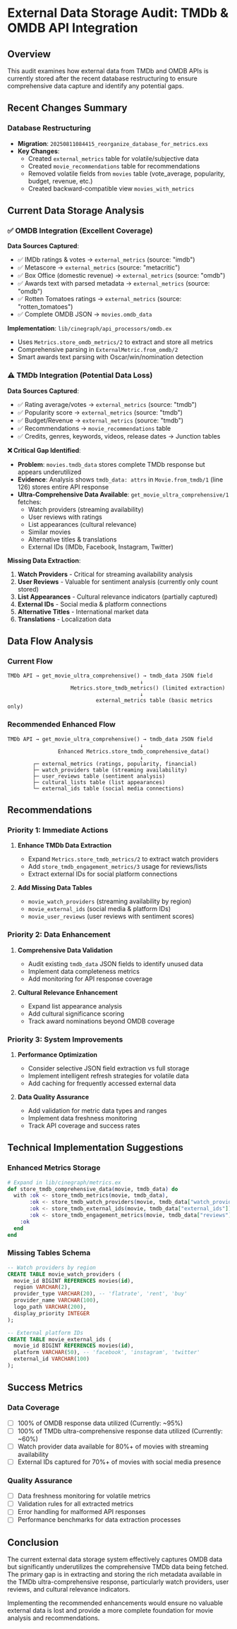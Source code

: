 # External Data Storage Audit: TMDb & OMDB API Integration

## Overview
This audit examines how external data from TMDb and OMDB APIs is currently stored after the recent database restructuring to ensure comprehensive data capture and identify any potential gaps.

## Recent Changes Summary

### Database Restructuring
- **Migration**: `20250811084415_reorganize_database_for_metrics.exs`
- **Key Changes**:
  - Created `external_metrics` table for volatile/subjective data
  - Created `movie_recommendations` table for recommendations
  - Removed volatile fields from `movies` table (vote_average, popularity, budget, revenue, etc.)
  - Created backward-compatible view `movies_with_metrics`

## Current Data Storage Analysis

### ✅ OMDB Integration (Excellent Coverage)

**Data Sources Captured**:
- ✅ IMDb ratings & votes → `external_metrics` (source: "imdb")
- ✅ Metascore → `external_metrics` (source: "metacritic") 
- ✅ Box Office (domestic revenue) → `external_metrics` (source: "omdb")
- ✅ Awards text with parsed metadata → `external_metrics` (source: "omdb")
- ✅ Rotten Tomatoes ratings → `external_metrics` (source: "rotten_tomatoes")
- ✅ Complete OMDB JSON → `movies.omdb_data`

**Implementation**: `lib/cinegraph/api_processors/omdb.ex`
- Uses `Metrics.store_omdb_metrics/2` to extract and store all metrics
- Comprehensive parsing in `ExternalMetric.from_omdb/2`
- Smart awards text parsing with Oscar/win/nomination detection

### ⚠️ TMDb Integration (Potential Data Loss)

**Data Sources Captured**:
- ✅ Rating average/votes → `external_metrics` (source: "tmdb")  
- ✅ Popularity score → `external_metrics` (source: "tmdb")
- ✅ Budget/Revenue → `external_metrics` (source: "tmdb")
- ✅ Recommendations → `movie_recommendations` table
- ✅ Credits, genres, keywords, videos, release dates → Junction tables

**❌ Critical Gap Identified**: 
- **Problem**: `movies.tmdb_data` stores complete TMDb response but appears underutilized
- **Evidence**: Analysis shows `tmdb_data: attrs` in `Movie.from_tmdb/1` (line 126) stores entire API response
- **Ultra-Comprehensive Data Available**: `get_movie_ultra_comprehensive/1` fetches:
  - Watch providers (streaming availability)
  - User reviews with ratings
  - List appearances (cultural relevance)
  - Similar movies
  - Alternative titles & translations
  - External IDs (IMDb, Facebook, Instagram, Twitter)

**Missing Data Extraction**:
1. **Watch Providers** - Critical for streaming availability analysis
2. **User Reviews** - Valuable for sentiment analysis (currently only count stored)
3. **List Appearances** - Cultural relevance indicators (partially captured)
4. **External IDs** - Social media & platform connections
5. **Alternative Titles** - International market data
6. **Translations** - Localization data

## Data Flow Analysis

### Current Flow
```
TMDb API → get_movie_ultra_comprehensive() → tmdb_data JSON field
                                          ↓
                    Metrics.store_tmdb_metrics() (limited extraction)
                                          ↓  
                            external_metrics table (basic metrics only)
```

### Recommended Enhanced Flow
```  
TMDb API → get_movie_ultra_comprehensive() → tmdb_data JSON field
                                          ↓
                Enhanced Metrics.store_tmdb_comprehensive_data()
                                          ↓
        ┌─ external_metrics (ratings, popularity, financial)
        ├─ watch_providers table (streaming availability)  
        ├─ user_reviews table (sentiment analysis)
        ├─ cultural_lists table (list appearances)
        └─ external_ids table (social media connections)
```

## Recommendations

### Priority 1: Immediate Actions
1. **Enhance TMDb Data Extraction**
   - Expand `Metrics.store_tmdb_metrics/2` to extract watch providers
   - Add `store_tmdb_engagement_metrics/3` usage for reviews/lists
   - Extract external IDs for social platform connections

2. **Add Missing Data Tables**
   - `movie_watch_providers` (streaming availability by region)
   - `movie_external_ids` (social media & platform IDs)
   - `movie_user_reviews` (user reviews with sentiment scores)

### Priority 2: Data Enhancement  
1. **Comprehensive Data Validation**
   - Audit existing `tmdb_data` JSON fields to identify unused data
   - Implement data completeness metrics
   - Add monitoring for API response coverage

2. **Cultural Relevance Enhancement**
   - Expand list appearance analysis
   - Add cultural significance scoring
   - Track award nominations beyond OMDB coverage

### Priority 3: System Improvements
1. **Performance Optimization**
   - Consider selective JSON field extraction vs full storage
   - Implement intelligent refresh strategies for volatile data
   - Add caching for frequently accessed external data

2. **Data Quality Assurance**
   - Add validation for metric data types and ranges
   - Implement data freshness monitoring
   - Track API coverage and success rates

## Technical Implementation Suggestions

### Enhanced Metrics Storage
```elixir
# Expand in lib/cinegraph/metrics.ex
def store_tmdb_comprehensive_data(movie, tmdb_data) do
  with :ok <- store_tmdb_metrics(movie, tmdb_data),
       :ok <- store_tmdb_watch_providers(movie, tmdb_data["watch_providers"]),
       :ok <- store_tmdb_external_ids(movie, tmdb_data["external_ids"]),
       :ok <- store_tmdb_engagement_metrics(movie, tmdb_data["reviews"], tmdb_data["lists"]) do
    :ok
  end
end
```

### Missing Tables Schema
```sql
-- Watch providers by region
CREATE TABLE movie_watch_providers (
  movie_id BIGINT REFERENCES movies(id),
  region VARCHAR(2),
  provider_type VARCHAR(20), -- 'flatrate', 'rent', 'buy'
  provider_name VARCHAR(100),
  logo_path VARCHAR(200),
  display_priority INTEGER
);

-- External platform IDs  
CREATE TABLE movie_external_ids (
  movie_id BIGINT REFERENCES movies(id),
  platform VARCHAR(50), -- 'facebook', 'instagram', 'twitter'
  external_id VARCHAR(100)
);
```

## Success Metrics

### Data Coverage
- [ ] 100% of OMDB response data utilized (Currently: ~95%)
- [ ] 100% of TMDb ultra-comprehensive response data utilized (Currently: ~60%)
- [ ] Watch provider data available for 80%+ of movies with streaming availability
- [ ] External IDs captured for 70%+ of movies with social media presence

### Quality Assurance  
- [ ] Data freshness monitoring for volatile metrics
- [ ] Validation rules for all extracted metrics
- [ ] Error handling for malformed API responses
- [ ] Performance benchmarks for data extraction processes

## Conclusion

The current external data storage system effectively captures OMDB data but significantly underutilizes the comprehensive TMDb data being fetched. The primary gap is in extracting and storing the rich metadata available in the TMDb ultra-comprehensive response, particularly watch providers, user reviews, and cultural relevance indicators.

Implementing the recommended enhancements would ensure no valuable external data is lost and provide a more complete foundation for movie analysis and recommendations.